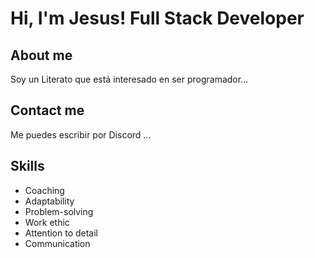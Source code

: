 # Hi, I'm Jesus! Full Stack Developer

## About me

Soy un Literato que está interesado en ser programador...

## Contact me

Me puedes escribir por Discord ...

## Skills
- Coaching
- Adaptability
- Problem-solving
- Work ethic
- Attention to detail
- Communication